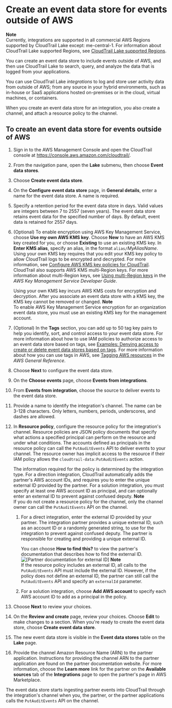 # Create an event data store for events outside of AWS<a name="event-data-store-integration-events"></a>

**Note**  
Currently, integrations are supported in all commercial AWS Regions supported by CloudTrail Lake except: me\-central\-1\. For information about CloudTrail Lake supported Regions, see [CloudTrail Lake supported Regions](cloudtrail-lake-supported-regions.md)\. 

You can create an event data store to include events outside of AWS, and then use CloudTrail Lake to search, query, and analyze the data that is logged from your applications\.

You can use CloudTrail Lake *integrations* to log and store user activity data from outside of AWS; from any source in your hybrid environments, such as in\-house or SaaS applications hosted on\-premises or in the cloud, virtual machines, or containers\.

When you create an event data store for an integration, you also create a channel, and attach a resource policy to the channel\. 

## To create an event data store for events outside of AWS<a name="event-data-store-integration-events-procedure"></a>

1. Sign in to the AWS Management Console and open the CloudTrail console at [https://console\.aws\.amazon\.com/cloudtrail/](https://console.aws.amazon.com/cloudtrail/)\.

1.  From the navigation pane, open the **Lake** submenu, then choose **Event data stores**\. 

1. Choose **Create event data store**\.

1. On the **Configure event data store** page, in **General details**, enter a name for the event data store\. A name is required\.

1. Specify a retention period for the event data store in days\. Valid values are integers between 7 to 2557 \(seven years\)\. The event data store retains event data for the specified number of days\. By default, event data is retained for 2557 days\.

1. \(Optional\) To enable encryption using AWS Key Management Service, choose **Use my own AWS KMS key**\. Choose **New** to have an AWS KMS key created for you, or choose **Existing** to use an existing KMS key\. In **Enter KMS alias**, specify an alias, in the format `alias/`*MyAliasName*\. Using your own KMS key requires that you edit your KMS key policy to allow CloudTrail logs to be encrypted and decrypted\. For more information, see [Configure AWS KMS key policies for CloudTrail](create-kms-key-policy-for-cloudtrail.md)\. CloudTrail also supports AWS KMS multi\-Region keys\. For more information about multi\-Region keys, see [Using multi\-Region keys](https://docs.aws.amazon.com/kms/latest/developerguide/multi-region-keys-overview.html) in the *AWS Key Management Service Developer Guide*\.

   Using your own KMS key incurs AWS KMS costs for encryption and decryption\. After you associate an event data store with a KMS key, the KMS key cannot be removed or changed\.
**Note**  
To enable AWS Key Management Service encryption for an organization event data store, you must use an existing KMS key for the management account\.

1. \(Optional\) In the **Tags** section, you can add up to 50 tag key pairs to help you identify, sort, and control access to your event data store\. For more information about how to use IAM policies to authorize access to an event data store based on tags, see [Examples: Denying access to create or delete event data stores based on tags](security_iam_id-based-policy-examples.md#security_iam_id-based-policy-examples-eds-tags)\. For more information about how you can use tags in AWS, see [Tagging AWS resources](https://docs.aws.amazon.com/general/latest/gr/aws_tagging.html) in the *AWS General Reference*\.

1.  Choose **Next** to configure the event data store\. 

1.  On the **Choose events** page, choose **Events from integrations**\. 

1.  From **Events from integration**, choose the source to deliver events to the event data store\. 

1. Provide a name to identify the integration's channel\. The name can be 3\-128 characters\. Only letters, numbers, periods, underscores, and dashes are allowed\.

1. In **Resource policy**, configure the resource policy for the integration's channel\. Resource policies are JSON policy documents that specify what actions a specified principal can perform on the resource and under what conditions\. The accounts defined as principals in the resource policy can call the `PutAuditEvents` API to deliver events to your channel\. The resource owner has implicit access to the resource if their IAM policy allows the `cloudtrail-data:PutAuditEvents` action\.

   The information required for the policy is determined by the integration type\. For a direction integration, CloudTrail automatically adds the partner's AWS account IDs, and requires you to enter the unique external ID provided by the partner\. For a solution integration, you must specify at least one AWS account ID as principal, and can optionally enter an external ID to prevent against confused deputy\.
**Note**  
If you do not create a resource policy for the channel, only the channel owner can call the `PutAuditEvents` API on the channel\.

   1. For a direct integration, enter the external ID provided by your partner\. The integration partner provides a unique external ID, such as an account ID or a randomly generated string, to use for the integration to prevent against confused deputy\. The partner is responsible for creating and providing a unique external ID\.

       You can choose **How to find this?** to view the partner's documentation that describes how to find the external ID\.   
![\[Partner documentation for external ID\]](http://docs.aws.amazon.com/awscloudtrail/latest/userguide/images/integration-external-id.png)
**Note**  
If the resource policy includes an external ID, all calls to the `PutAuditEvents` API must include the external ID\. However, if the policy does not define an external ID, the partner can still call the `PutAuditEvents` API and specify an `externalId` parameter\.

   1.  For a solution integration, choose **Add AWS account** to specify each AWS account ID to add as a principal in the policy\.

1. Choose **Next** to review your choices\.

1. On the **Review and create** page, review your choices\. Choose **Edit** to make changes to a section\. When you're ready to create the event data store, choose **Create event data store**\.

1. The new event data store is visible in the **Event data stores** table on the **Lake** page\.

1. Provide the channel Amazon Resource Name \(ARN\) to the partner application\. Instructions for providing the channel ARN to the partner application are found on the partner documentation website\. For more information, choose the **Learn more** link for the partner on the **Available sources** tab of the **Integrations** page to open the partner's page in AWS Marketplace\.

The event data store starts ingesting partner events into CloudTrail through the integration's channel when you, the partner, or the partner applications calls the `PutAuditEvents` API on the channel\.